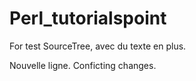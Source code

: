 # Perl_tutorialspoint
For test SourceTree, avec du texte en plus.

Nouvelle ligne. Conficting changes.

